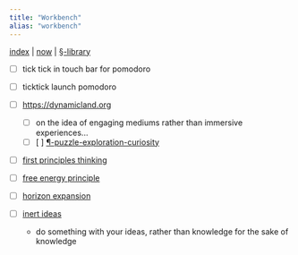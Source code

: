 ```yaml
---
title: "Workbench"
alias: "workbench"
---
```

[index](/.md) | [now](_now.md) | [§-library](§-library.md)
- [ ] tick tick in touch bar for pomodoro
- [ ] ticktick launch pomodoro


- [ ] https://dynamicland.org
	- [ ] on the idea of engaging mediums rather than immersive experiences... 
	- [ ]  [ ] [¶-puzzle-exploration-curiosity](¶-puzzle-exploration-curiosity.md)

- [ ] [first principles thinking](first-principles-thinking.md)
- [ ] [free energy principle](¶-free-energy-principle.md)
- [ ] [horizon expansion](horizon-expansion.md)
- [ ] [inert ideas](Inert-Ideas.md)
	- do something with your ideas, rather than knowledge for the sake of knowledge